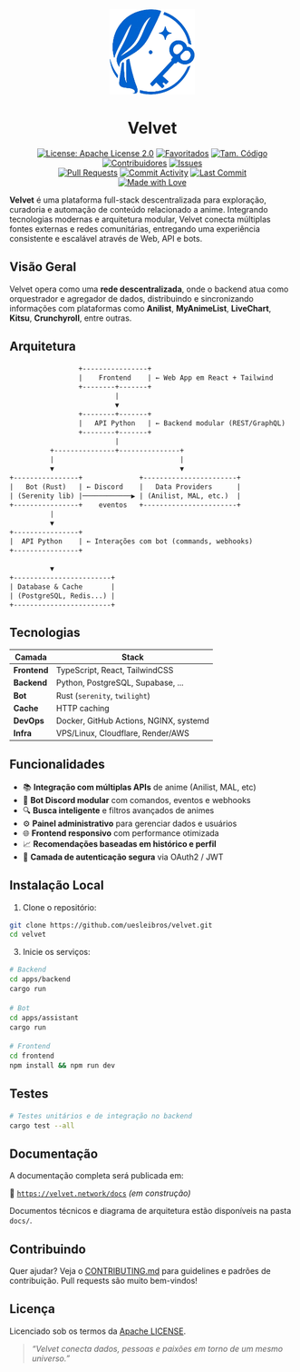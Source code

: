 <div align="center">

  <img src="/assets/logo.png" width="150" height="150" />

  # Velvet

  [![License: Apache License 2.0](https://img.shields.io/badge/license-Apache%20License%202.0-blue?style=flat-square)](https://www.apache.org/licenses/LICENSE-2.0)
  [![Favoritados](https://img.shields.io/github/stars/uesleibros/velvet?style=flat-square)](https://github.com/uesleibros/velvet/stargazers)
  [![Tam. Código](https://img.shields.io/github/languages/code-size/uesleibros/velvet?style=flat-square)](https://github.com/uesleibros/velvet)
  [![Contribuidores](https://img.shields.io/github/contributors/uesleibros/velvet?style=flat-square)](https://github.com/uesleibros/velvet/graphs/contributors)
  [![Issues](https://img.shields.io/github/issues/uesleibros/velvet?style=flat-square)](https://github.com/uesleibros/velvet/issues) \
  [![Pull Requests](https://img.shields.io/github/issues-pr/uesleibros/velvet?style=flat-square)](https://github.com/uesleibros/velvet/pulls)
  [![Commit Activity](https://img.shields.io/github/commit-activity/t/uesleibros/velvet?style=flat-square)](https://github.com/uesleibros/velvet/commits/main)
  [![Last Commit](https://img.shields.io/github/last-commit/uesleibros/velvet?style=flat-square)](https://github.com/uesleibros/velvet/commits/main) \
  [![Made with Love](https://img.shields.io/badge/feito%20com-amor-pink?style=flat-square)](https://github.com/uesleibros/velvet/graphs/contributors)

</div>

**Velvet** é uma plataforma full-stack descentralizada para exploração, curadoria e automação de conteúdo relacionado a anime. Integrando tecnologias modernas e arquitetura modular, Velvet conecta múltiplas fontes externas e redes comunitárias, entregando uma experiência consistente e escalável através de Web, API e bots.

## Visão Geral

Velvet opera como uma **rede descentralizada**, onde o backend atua como orquestrador e agregador de dados, distribuindo e sincronizando informações com plataformas como **Anilist**, **MyAnimeList**, **LiveChart**, **Kitsu**, **Crunchyroll**, entre outras.

## Arquitetura

```text
                 +----------------+
                 |    Frontend    | ← Web App em React + Tailwind
                 +--------+-------+
                          |
                          ▼
                 +--------+-------+
                 |   API Python   | ← Backend modular (REST/GraphQL)
                 +--------+-------+
                          |
          +---------------+---------------+
          |                               |
          ▼                               ▼
+----------------+              +-----------------------+
|   Bot (Rust)   | ← Discord    |   Data Providers      |
| (Serenity lib) |────────────▶ | (Anilist, MAL, etc.)  |
+----------------+    eventos   +-----------------------+
          |
          ▼
+----------------+
|  API Python    | ← Interações com bot (commands, webhooks)
+----------------+

          ▼
+------------------------+
| Database & Cache       |
| (PostgreSQL, Redis...) |
+------------------------+
```

## Tecnologias

| Camada       | Stack                                  |
| ------------ | -------------------------------------- |
| **Frontend** | TypeScript, React, TailwindCSS         |
| **Backend**  | Python, PostgreSQL, Supabase, ...      |
| **Bot**      | Rust (`serenity`, `twilight`)          |
| **Cache**    | HTTP caching                           |
| **DevOps**   | Docker, GitHub Actions, NGINX, systemd |
| **Infra**    | VPS/Linux, Cloudflare, Render/AWS      |

## Funcionalidades

* 📚 **Integração com múltiplas APIs** de anime (Anilist, MAL, etc)
* 💬 **Bot Discord modular** com comandos, eventos e webhooks
* 🔍 **Busca inteligente** e filtros avançados de animes
* ⚙️ **Painel administrativo** para gerenciar dados e usuários
* 🌐 **Frontend responsivo** com performance otimizada
* 📈 **Recomendações baseadas em histórico e perfil**
* 🔐 **Camada de autenticação segura** via OAuth2 / JWT

## Instalação Local

1. Clone o repositório:

```bash
git clone https://github.com/uesleibros/velvet.git
cd velvet
```

3. Inicie os serviços:

```bash
# Backend
cd apps/backend
cargo run

# Bot
cd apps/assistant
cargo run

# Frontend
cd frontend
npm install && npm run dev
```

## Testes

```bash
# Testes unitários e de integração no backend
cargo test --all
```

## Documentação

A documentação completa será publicada em:

📎 [`https://velvet.network/docs`](https://velvet.network/docs) *(em construção)*

Documentos técnicos e diagrama de arquitetura estão disponíveis na pasta `docs/`.

## Contribuindo

Quer ajudar? Veja o [CONTRIBUTING.md](CONTRIBUTING.md) para guidelines e padrões de contribuição. Pull requests são muito bem-vindos!

## Licença

Licenciado sob os termos da [Apache LICENSE](LICENSE).

> *“Velvet conecta dados, pessoas e paixões em torno de um mesmo universo.”*
